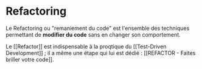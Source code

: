 # Refactoring
Le Refactoring ou "remaniement du code" est l'ensemble des techniques permettant de **modifier du code** sans en changer son comportement.

Le [[Refactor]] est indispensable à la proqtique du [[Test-Driven Development]] ; il a même une étape qui lui est dédié : [[REFACTOR - Faites briller votre code]].